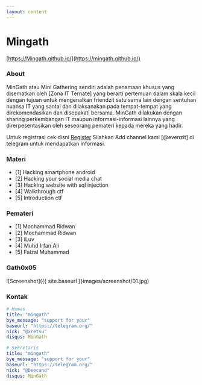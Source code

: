 ```yaml
---
layout: content
---
```


# Mingath

[https://Mingath.github.io/](https://mingath.github.io/)

### About

MinGath atau Mini Gathering sendiri adalah penamaan khusus yang disematkan oleh [Zona IT Ternate] yang berarti pertemuan dalam skala kecil dengan tujuan untuk mengenalkan friendzit satu sama lain dengan sentuhan nuansa IT yang santai dan dilaksanakan pada tempat-tempat yang direkomendasikan dan disepakati bersama. MinGath dilakukan dengan sharing perkembangan IT maupun informasi-informasi lainnya yang direrpesentasikan oleh seseorang pemateri kepada mereka yang hadir. 

Untuk registrasi cek disni [Register](http://friendzit.land/form/gath0x05) Silahkan Add channel kami [@evenzit] di telegram untuk mendapatkan informasi.

### Materi

- [1] Hacking smartphone android
- [2] Hacking your social media chat
- [3] Hacking website with sql injection
- [4] Walkthrough ctf
- [5] Introduction ctf

### Pemateri

- [1] Mochammad Ridwan
- [2] Mochammad Ridwan
- [3] iLuv
- [4] Muhd Irfan Ali
- [5] Faizal Muhammad

### Gath0x05

![Screenshot]({{ site.baseurl }}images/screenshot/01.jpg)


### Kontak

~~~ yml
# Humas
title: "mingath"
bye_message: "support for your"
baseurl: "https://telegram.org/"
nick: "@xretsu"
disqus: MinGath

# Sekretaris
title: "mingath"
bye_message: "support for your"
baseurl: "https://telegram.org/"
nick: "@Deecand"
disqus: MinGath
~~~
